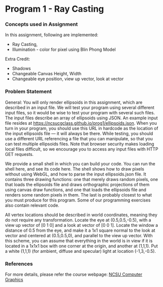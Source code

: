 # Program 1 - Ray Casting

### Concepts used in Assignment
In this assignment, following are implemented:
- Ray Casting,
- Illumination - color for pixel using Blin Phong Model

Extra Credit:
- Shadows
- Changeable Canvas Height, Width
- Changeable eye position, view up vector, look at vector





### Problem Statement
General:
You will only render ellipsoids in this assignment, which are described in an input file. We will test your program using several different input files, so it would be wise to test your program with several such files. The input files describe an array of ellipsoids using JSON. An example input file resides at https://ncsucgclass.github.io/prog1/ellipsoids.json. When you turn in your program, you should use this URL in hardcode as the location of the input ellipsoids file — it will always be there. While testing, you should use a different URL referencing a file that you can manipulate, so that you can test multiple ellipsoids files. Note that browser security makes loading local files difficult, so we encourage you to access any input files with HTTP GET requests. <br />

We provide a small shell in which you can build your code. You can run the shell here, and see its code here. The shell shows how to draw pixels without using WebGL, and how to parse the input ellipsoids.json file. It contains three drawing functions: one that merely draws random pixels, one that loads the ellipsoids file and draws orthographic projections of them using canvas draw functions, and one that loads the ellipsoids file and renders some random pixels in them. The last is probably closest to what you must produce for this program. Some of our programming exercises also contain relevant code. <br />

All vertex locations should be described in world coordinates, meaning they do not require any transformation. Locate the eye at (0.5,0.5,-0.5), with a view up vector of [0 1 0] and a look at vector of [0 0 1]. Locate the window a distance of 0.5 from the eye, and make it a 1x1 square normal to the look at vector and centered at (0.5,0.5,0), and parallel to the view up vector. With this scheme, you can assume that everything in the world is in view if it is located in a 1x1x1 box with one corner at the origin, and another at (1,1,1). Put a white (1,1,1) (for ambient, diffuse and specular) light at location (-1,3,-0.5). <br />

### References
For more details, please refer the course webpage: [NCSU Computer Graphics](http://cgclass.csc.ncsu.edu/)
